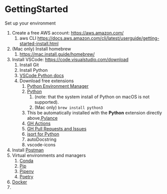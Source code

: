 # GettingStarted
Set up your environment

1. Create a free AWS account: https://aws.amazon.com/
    1. aws CLI https://docs.aws.amazon.com/cli/latest/userguide/getting-started-install.html
1. (Mac only) Install homebrew 
    1. https://mac.install.guide/homebrew/
1. Install VSCode: https://code.visualstudio.com/download 
    1. Install Git
    2. Install Python
    3. [VSCode Python docs](https://code.visualstudio.com/docs/python/python-tutorial#_prerequisites)
    4. Download free extensions
        1. [Python Environment Manager](https://marketplace.visualstudio.com/items?itemName=donjayamanne.python-environment-manager)
        1. [Python](https://marketplace.visualstudio.com/items?itemName=ms-python.python)
            1. (note: that the system install of Python on macOS is not supported).
            1. (Mac only) `brew install python3`
        1. This be automatically installed with the **Python** extension directly above,[Pylance](https://marketplace.visualstudio.com/items?itemName=ms-python.vscode-pylance)
        1. [GH Actions](https://marketplace.visualstudio.com/items?itemName=cschleiden.vscode-github-actions)
        1. [GH Pull Requests and Issues](https://marketplace.visualstudio.com/items?itemName=GitHub.vscode-pull-request-github)
        1. [isort for Python](https://marketplace.visualstudio.com/items?itemName=ms-python.isort)
        2. autoDocstring
        3. vscode-icons
1. Install [Postman](https://www.postman.com/downloads/)
1. Virtual environments and managers
    1. [Conda](https://conda.io/projects/conda/en/latest/user-guide/install/index.html)
    1. [Pip](https://pip.pypa.io/en/stable/)
    1. [Pipenv](https://github.com/pyenv/pyenv)
    1. [Poetry](https://python-poetry.org/docs/)
1. [Docker](https://docs.docker.com/get-docker/)
2. 

